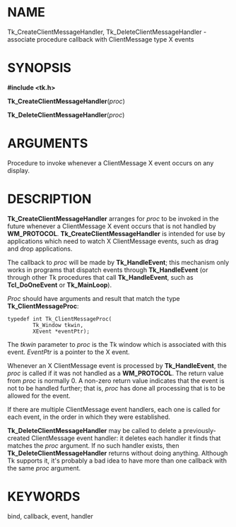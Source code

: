 # NAME

Tk_CreateClientMessageHandler, Tk_DeleteClientMessageHandler - associate
procedure callback with ClientMessage type X events

# SYNOPSIS

**#include \<tk.h\>**

**Tk_CreateClientMessageHandler**(*proc*)

**Tk_DeleteClientMessageHandler**(*proc*)

# ARGUMENTS

Procedure to invoke whenever a ClientMessage X event occurs on any
display.

# DESCRIPTION

**Tk_CreateClientMessageHandler** arranges for *proc* to be invoked in
the future whenever a ClientMessage X event occurs that is not handled
by **WM_PROTOCOL**. **Tk_CreateClientMessageHandler** is intended for
use by applications which need to watch X ClientMessage events, such as
drag and drop applications.

The callback to *proc* will be made by **Tk_HandleEvent**; this
mechanism only works in programs that dispatch events through
**Tk_HandleEvent** (or through other Tk procedures that call
**Tk_HandleEvent**, such as **Tcl_DoOneEvent** or **Tk_MainLoop**).

*Proc* should have arguments and result that match the type
**Tk_ClientMessageProc**:

    typedef int Tk_ClientMessageProc(
            Tk_Window tkwin,
            XEvent *eventPtr);

The *tkwin* parameter to *proc* is the Tk window which is associated
with this event. *EventPtr* is a pointer to the X event.

Whenever an X ClientMessage event is processed by **Tk_HandleEvent**,
the *proc* is called if it was not handled as a **WM_PROTOCOL**. The
return value from *proc* is normally 0. A non-zero return value
indicates that the event is not to be handled further; that is, *proc*
has done all processing that is to be allowed for the event.

If there are multiple ClientMessage event handlers, each one is called
for each event, in the order in which they were established.

**Tk_DeleteClientMessageHandler** may be called to delete a
previously-created ClientMessage event handler: it deletes each handler
it finds that matches the *proc* argument. If no such handler exists,
then **Tk_DeleteClientMessageHandler** returns without doing anything.
Although Tk supports it, it\'s probably a bad idea to have more than one
callback with the same *proc* argument.

# KEYWORDS

bind, callback, event, handler
